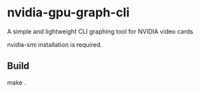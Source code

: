 # nvidia-gpu-graph-cli
A simple and lightweight CLI graphing tool for NVIDIA video cards

nvidia-smi installation is required.

## Build
make .
